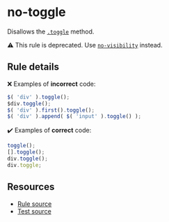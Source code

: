 [//]: # (This file is generated by eslint-docgen. Do not edit it directly.)

# no-toggle

Disallows the [`.toggle`](https://api.jquery.com/toggle/) method.

⚠️ This rule is deprecated. Use [`no-visibility`](no-visibility.md) instead.

## Rule details

❌ Examples of **incorrect** code:
```js
$( 'div' ).toggle();
$div.toggle();
$( 'div' ).first().toggle();
$( 'div' ).append( $( 'input' ).toggle() );
```

✔️ Examples of **correct** code:
```js
toggle();
[].toggle();
div.toggle();
div.toggle;
```

## Resources

* [Rule source](/src/rules/no-toggle.js)
* [Test source](/tests/rules/no-toggle.js)
